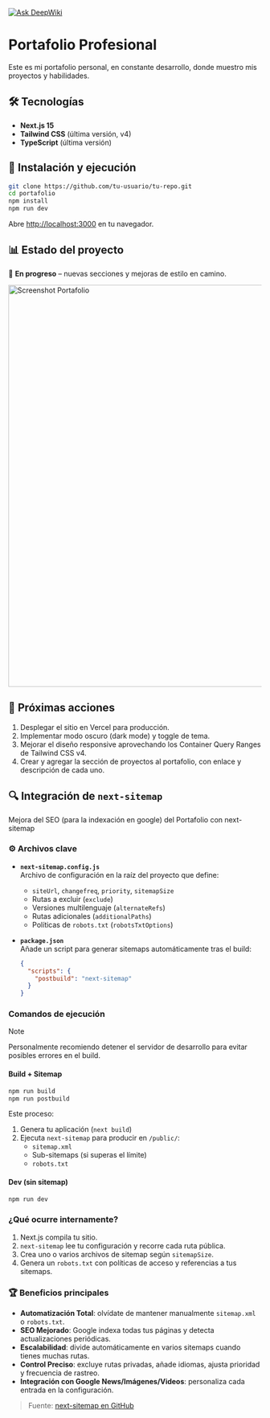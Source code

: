 [![Ask DeepWiki](https://deepwiki.com/badge.svg)](https://deepwiki.com/Gabriel117343/portafolio)

# Portafolio Profesional
Este es mi portafolio personal, en constante desarrollo, donde muestro mis proyectos y habilidades.

## 🛠️ Tecnologías

- **Next.js 15**
- **Tailwind CSS** (última versión, v4)
- **TypeScript** (última versión)

## 🚀 Instalación y ejecución

```bash
git clone https://github.com/tu-usuario/tu-repo.git
cd portafolio
npm install
npm run dev
```

Abre [http://localhost:3000](http://localhost:3000) en tu navegador.

## 📊 Estado del proyecto

🚧 **En progreso** – nuevas secciones y mejoras de estilo en camino.

<img src="https://github.com/user-attachments/assets/3ef82996-b5a9-496d-9802-075ea195cb22" alt="Screenshot Portafolio" width="800px" />

## 📝 Próximas acciones

1. Desplegar el sitio en Vercel para producción.
2. Implementar modo oscuro (dark mode) y toggle de tema.
3. Mejorar el diseño responsive aprovechando los Container Query Ranges de Tailwind CSS v4.
4. Crear y agregar la sección de proyectos al portafolio, con enlace y descripción de cada uno.

## 🔍 Integración de `next-sitemap`

Mejora del SEO (para la indexación en google) del Portafolio con next-sitemap

### ⚙️ Archivos clave

- **`next-sitemap.config.js`**  
  Archivo de configuración en la raíz del proyecto que define:

  - `siteUrl`, `changefreq`, `priority`, `sitemapSize`
  - Rutas a excluir (`exclude`)
  - Versiones multilenguaje (`alternateRefs`)
  - Rutas adicionales (`additionalPaths`)
  - Políticas de `robots.txt` (`robotsTxtOptions`)

- **`package.json`**  
  Añade un script para generar sitemaps automáticamente tras el build:
  ```json
  {
    "scripts": {
      "postbuild": "next-sitemap"
    }
  }
  ```

### Comandos de ejecución

> [!NOTE]
> Personalmente recomiendo detener el servidor de desarrollo para evitar posibles errores en el build.

#### Build + Sitemap

```bash
npm run build
npm run postbuild
```

Este proceso:

1. Genera tu aplicación (`next build`)
2. Ejecuta `next-sitemap` para producir en `/public/`:
   - `sitemap.xml`
   - Sub-sitemaps (si superas el límite)
   - `robots.txt`

#### Dev (sin sitemap)

```bash
npm run dev
```

### ¿Qué ocurre internamente?

1. Next.js compila tu sitio.
2. `next-sitemap` lee tu configuración y recorre cada ruta pública.
3. Crea uno o varios archivos de sitemap según `sitemapSize`.
4. Genera un `robots.txt` con políticas de acceso y referencias a tus sitemaps.

### 🏆 Beneficios principales

- **Automatización Total**: olvídate de mantener manualmente `sitemap.xml` o `robots.txt`.
- **SEO Mejorado**: Google indexa todas tus páginas y detecta actualizaciones periódicas.
- **Escalabilidad**: divide automáticamente en varios sitemaps cuando tienes muchas rutas.
- **Control Preciso**: excluye rutas privadas, añade idiomas, ajusta prioridad y frecuencia de rastreo.
- **Integración con Google News/Imágenes/Videos**: personaliza cada entrada en la configuración.

> Fuente: [next-sitemap en GitHub](https://github.com/iamvishnusankar/next-sitemap)
